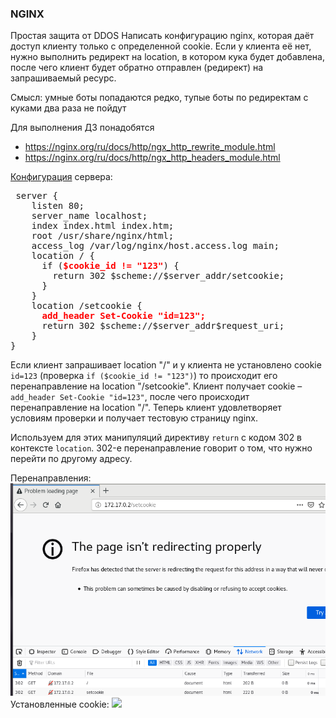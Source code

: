 ### NGINX
 
Простая защита от DDOS
Написать конфигурацию nginx, которая даёт доступ клиенту только с определенной cookie.
Если у клиента её нет, нужно выполнить редирект на location, в котором кука будет добавлена, после чего клиент будет обратно отправлен (редирект) на запрашиваемый ресурс.

Смысл: умные боты попадаются редко, тупые боты по редиректам с куками два раза не пойдут

Для выполнения ДЗ понадобятся
- https://nginx.org/ru/docs/http/ngx_http_rewrite_module.html
- https://nginx.org/ru/docs/http/ngx_http_headers_module.html

[Конфигурация](default.conf) сервера:

<pre> server {
    listen 80;
    server_name localhost;
    index index.html index.htm;
    root /usr/share/nginx/html;
    access_log /var/log/nginx/host.access.log main;
    location / {
      if (<span style="color:red"><b>$cookie_id != "123"</b></span>) {
        return 302 $scheme://$server_addr/setcookie;
      }
    }
    location /setcookie {
      <span style="color:red"><b>add_header Set-Cookie "id=123";</b></span>
      return 302 $scheme://$server_addr$request_uri;
    }
}
</pre>

Если клиент запрашивает location "/" и у клиента не установлено cookie `id=123` 
(проверка `if ($cookie_id != "123")`) то происходит его перенаправление на location 
"/setcookie". Клиент получает cookie – `add_header Set-Cookie "id=123"`, после чего 
происходит перенаправление на location "/". Теперь клиент удовлетворяет условиям 
проверки и получает тестовую страницу nginx.

Используем для этих манипуляций директиву `return` с кодом 302 в контексте `location`. 302-е перенаправление говорит о том, что нужно перейти по другому адресу.

Перенаправления: 
![](https://github.com/isblokhin/web/blob/master/1.png) 
Установленные cookie:
![](02.png)
